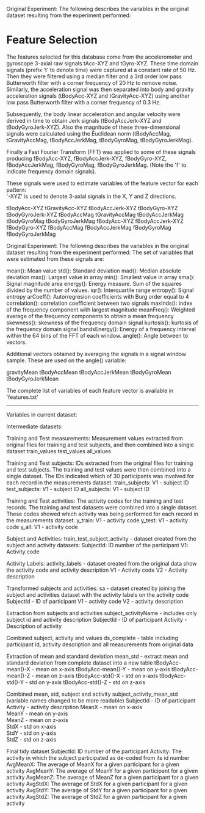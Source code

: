 Original Experiment:
The following describes the variables in the original dataset resulting from the experiment performed:

Feature Selection 
=================

The features selected for this database come from the accelerometer and gyroscope 3-axial raw signals tAcc-XYZ and tGyro-XYZ. These time domain signals (prefix 't' to denote time) were captured at a constant rate of 50 Hz. Then they were filtered using a median filter and a 3rd order low pass Butterworth filter with a corner frequency of 20 Hz to remove noise. Similarly, the acceleration signal was then separated into body and gravity acceleration signals (tBodyAcc-XYZ and tGravityAcc-XYZ) using another low pass Butterworth filter with a corner frequency of 0.3 Hz. 

Subsequently, the body linear acceleration and angular velocity were derived in time to obtain Jerk signals (tBodyAccJerk-XYZ and tBodyGyroJerk-XYZ). Also the magnitude of these three-dimensional signals were calculated using the Euclidean norm (tBodyAccMag, tGravityAccMag, tBodyAccJerkMag, tBodyGyroMag, tBodyGyroJerkMag). 

Finally a Fast Fourier Transform (FFT) was applied to some of these signals producing fBodyAcc-XYZ, fBodyAccJerk-XYZ, fBodyGyro-XYZ, fBodyAccJerkMag, fBodyGyroMag, fBodyGyroJerkMag. (Note the 'f' to indicate frequency domain signals). 

These signals were used to estimate variables of the feature vector for each pattern:  
'-XYZ' is used to denote 3-axial signals in the X, Y and Z directions.

tBodyAcc-XYZ
tGravityAcc-XYZ
tBodyAccJerk-XYZ
tBodyGyro-XYZ
tBodyGyroJerk-XYZ
tBodyAccMag
tGravityAccMag
tBodyAccJerkMag
tBodyGyroMag
tBodyGyroJerkMag
fBodyAcc-XYZ
fBodyAccJerk-XYZ
fBodyGyro-XYZ
fBodyAccMag
fBodyAccJerkMag
fBodyGyroMag
fBodyGyroJerkMag

Original Experiment:
The following describes the variables in the original dataset resulting from the experiment performed:
The set of variables that were estimated from these signals are: 

mean(): Mean value
std(): Standard deviation
mad(): Median absolute deviation 
max(): Largest value in array
min(): Smallest value in array
sma(): Signal magnitude area
energy(): Energy measure. Sum of the squares divided by the number of values. 
iqr(): Interquartile range 
entropy(): Signal entropy
arCoeff(): Autorregresion coefficients with Burg order equal to 4
correlation(): correlation coefficient between two signals
maxInds(): index of the frequency component with largest magnitude
meanFreq(): Weighted average of the frequency components to obtain a mean frequency
skewness(): skewness of the frequency domain signal 
kurtosis(): kurtosis of the frequency domain signal 
bandsEnergy(): Energy of a frequency interval within the 64 bins of the FFT of each window.
angle(): Angle between to vectors.

Additional vectors obtained by averaging the signals in a signal window sample. These are used on the angle() variable:

gravityMean
tBodyAccMean
tBodyAccJerkMean
tBodyGyroMean
tBodyGyroJerkMean

The complete list of variables of each feature vector is available in 'features.txt'

*****************************************
Variables in current dataset:

Intermediate datasets:

  Training and Test measurements:
    Measurement values extracted from original files for training and test subjects, and then combined into a single dataset
      train_values 
      test_values 
      all_values

  Training and Test subjects:
    IDs extracted from the original files for training and test subjects.  The training and test values were then combined into a single dataset.
    The IDs indicated which of 30 participants was involved for each record in the measurements dataset.
      train_subjects: V1 - subject ID
      test_subjects:  V1 - subject ID
      all_subjects:  V1 - subject ID

  Training and Test activities:
    The activity codes for the training and test records.  The training and test datasets were combined into a single dataset.
    These codes showed which activity was being performed for each record in the measurements dataset.
      y_train: V1 - activity code
      y_test:  V1 - activity code
      y_all:  V1 - activity code

  Subject and Activities:
    train_test_subject_activity - dataset created from the subject and activity datasets:
	SubjectId:  ID number of the participant
	V1:  Activity code

  Activity Labels:
    activity_labels - dataset created from the original data show the activity code and activity description
	V1 - Activity code
	V2 - Activity description

  Transformed subjects and activities:
    sa - dataset created by joining the subject and activities dataset with the activity labels on the activity code
      SubjectId - ID of participant
      V1 - activity code
      V2 - activity description

  Extraction from subjects and activities
    subject_activityName - includes only subject id and activity description
      SubjectId - ID of participant
      Activity - Description of activity

  Combined subject, activity and values
    ds_complete - table including participant id, activity description and all measurements from original data

  Extraction of mean and standard deviation
    mean_std - extract mean and standard deviation from complete dataset into a new table
      tBodyAcc-mean()-X - mean on x-axis
      tBodyAcc-mean()-Y - mean on y-axis
      tBodyAcc-mean()-Z - mean on z-axis
      tBodyAcc-std()-X - std on x-axis
      tBodyAcc-std()-Y - std on y-axis
      tBodyAcc-std()-Z - std on z-axis

  Combined mean, std, subject and activity
    subject_activity_mean_std (variable names changed to be more readable)
      SubjectId - ID of participant
      Activity - activity description
      MeanX - mean on x-axis     
      MeanY - mean on y-axis    
      MeanZ - mean on z-axis     
      StdX - std on x-axis    
      StdY - std on y-axis      
      StdZ - std on z-axis

Final tidy dataset
  SubjectId:  ID number of the participant 
  Activity:  The activity in which the subject participated as de-coded from its id number
  AvgMeanX:  The average of MeanX for a given participant for a given activity
  AvgMeanY:  The average of MeanY for a given participant for a given activity
  AvgMeanZ:  The average of MeanZ for a given participant for a given activity
  AvgStdX:  The average of StdX for a given participant for a given activity
  AvgStdY:  The average of StdY for a given participant for a given activity
  AvgStdZ:  The average of StdZ for a given participant for a given activity
